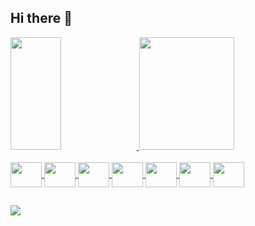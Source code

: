 ## Hi there 👋

 <div>
  <a href="https://github.com/Joao-Miguel-S">
  <img height="180em" width="40%"src="https://github-readme-stats.vercel.app/api?username=Joao-Miguel-S&show_icons=true&theme=dracula&include_all_commits=true&count_private=true"/>
  <img height="180em" width="55%" src="https://github-readme-stats.vercel.app/api/top-langs/?username=Joao-Miguel-S&layout=compact&langs_count=16&theme=dracula"/>
</div>
    
<div style="display: inline_block"><br>
  <img align="center"  height="40" width="50" src="https://cdn.jsdelivr.net/gh/devicons/devicon@latest/icons/csharp/csharp-plain.svg">
  <img align="center"  height="40" width="50" src="https://cdn.jsdelivr.net/gh/devicons/devicon@latest/icons/c/c-plain.svg">
  <img align="center"  height="40" width="50" src="https://cdn.jsdelivr.net/gh/devicons/devicon@latest/icons/php/php-original.svg">
  <img align="center"  height="40" width="50" src="https://cdn.jsdelivr.net/gh/devicons/devicon@latest/icons/html5/html5-plain-wordmark.svg">
  <img align="center"  height="40" width="50" src="https://cdn.jsdelivr.net/gh/devicons/devicon@latest/icons/css3/css3-plain-wordmark.svg">
  <img align="center"  height="40" width="50" src="https://cdn.jsdelivr.net/gh/devicons/devicon@latest/icons/javascript/javascript-plain.svg">
  <img align="center"  height="40" width="50" src="https://cdn.jsdelivr.net/gh/devicons/devicon@latest/icons/mysql/mysql-original-wordmark.svg">
</div>

  
  ##

<div>
   <a href="www.linkedin.com/in/joão--miguel-sales-de-alencar" target="_blank"><img src="https://img.shields.io/badge/LinkedIn-0077B5?style=for-the-badge&logo=linkedin&logoColor=white"></a>
</div>
<!--
**Joao-Miguel-S/Joao-Miguel-S** is a ✨ _special_ ✨ repository because its `README.md` (this file) appears on your GitHub profile.

Here are some ideas to get you started:

- 🔭 I’m currently working on ...
- 🌱 I’m currently learning ...
- 👯 I’m looking to collaborate on ...
- 🤔 I’m looking for help with ...
- 💬 Ask me about ...
- 📫 How to reach me: ...
- 😄 Pronouns: ...
- ⚡ Fun fact: ...
-->
